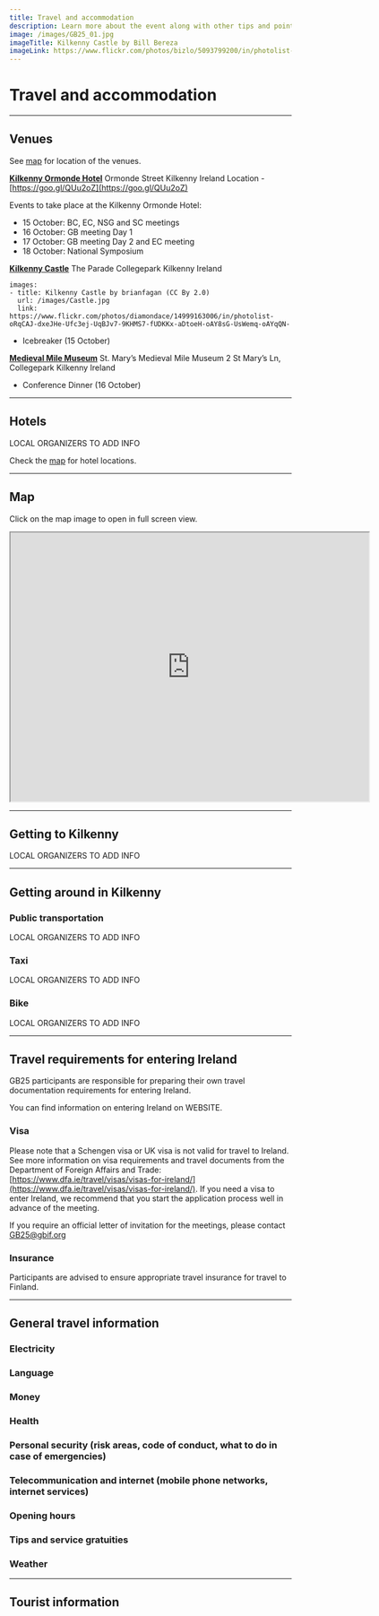 ```yaml
---
title: Travel and accommodation
description: Learn more about the event along with other tips and pointers for those travelling to Ireland.
image: /images/GB25_01.jpg
imageTitle: Kilkenny Castle by Bill Bereza
imageLink: https://www.flickr.com/photos/bizlo/5093799200/in/photolist-8L8439-hxoGcE-do179k-akfdsb-wVPjgG-wVM91W-GbuTDh-g7Usj7-g11nBG-dRsgy1-qE1KA3-qU4ynY-629TYK-Fpomt4-dRmDe8-qpSeue-dnwBgu-qCaTNx-8LbKVo-pb8fwz-pgQnFW-GbuZJo-nWGssD-7ZbE7b-s4eS9p-do1f3s-8NxdRc-a9ircn-BjNb8z-nvQtXG-7ZahE3-7Z8812-rx2C3h-Fposdk-GjEdHr-dxkbMu-dxeFwc-dxeMaX-dxeEXR-dxeHPx-dxeLqz-dxeJHe-dxeHhn-dsTNFW-dsTEtx-dsTKfd-dsTPAq-dsTzka-dsTNNC-dsTtLp/
---
```


# Travel and accommodation

<!-- toc -->

<!-- tocstop -->

-----------------------

## Venues

See [map](https://gb25.gbif.org/en/travel-accommodation/#map) for location of the venues. 


**[Kilkenny Ormonde Hotel](https://www.kilkennyormonde.com/)**
Ormonde Street
Kilkenny
Ireland
Location - [https://goo.gl/QUu2oZ](https://goo.gl/QUu2oZ)

Events to take place at the Kilkenny Ormonde Hotel:

*	15 October: BC, EC, NSG and SC meetings
*	16 October: GB meeting Day 1
*	17 October: GB meeting Day 2 and EC meeting
*	18 October: National Symposium


**[Kilkenny Castle](http://www.kilkennycastle.ie)**
The Parade
Collegepark
Kilkenny
Ireland

```styledYaml
images: 
- title: Kilkenny Castle by brianfagan (CC By 2.0)
  url: /images/Castle.jpg
  link: https://www.flickr.com/photos/diamondace/14999163006/in/photolist-oRqCAJ-dxeJHe-Ufc3ej-UqBJv7-9KHMS7-fUDKKx-aDtoeH-oAY8sG-UsWemq-oAYqQN-
```

*	Icebreaker (15 October)

**[Medieval Mile Museum](http://www.medievalmilemuseum.ie/)**
St. Mary’s Medieval Mile Museum
2 St Mary’s Ln, Collegepark
Kilkenny
Ireland

* Conference Dinner (16 October)

-----------------------

## Hotels

LOCAL ORGANIZERS TO ADD INFO

Check the [map](https://gb25.gbif.org/en/travel-accommodation/#map) for hotel locations. 



-----------------------

## Map

Click on the map image to open in full screen view.
<iframe src="https://www.google.com/maps/d/embed?mid=18XVb-5R7NGnTOtmXecioO5jKklaN4YOw" width="640" height="480" style="height:480px"></iframe>



-----------------------

## Getting to Kilkenny

LOCAL ORGANIZERS TO ADD INFO

-----------------------

## Getting around in Kilkenny

### Public transportation

LOCAL ORGANIZERS TO ADD INFO


### Taxi

LOCAL ORGANIZERS TO ADD INFO


### Bike

LOCAL ORGANIZERS TO ADD INFO


-----------------------

## Travel requirements for entering Ireland

GB25 participants are responsible for preparing their own travel documentation requirements for entering Ireland.

You can find information on entering Ireland on WEBSITE.

### Visa
Please note that a Schengen visa or UK visa is not valid for travel to Ireland. See more information on visa requirements and travel documents from the Department of Foreign Affairs and Trade: [https://www.dfa.ie/travel/visas/visas-for-ireland/](https://www.dfa.ie/travel/visas/visas-for-ireland/). If you need a visa to enter Ireland, we recommend that you start the application process well in advance of the meeting. 

If you require an official letter of invitation for the meetings, please contact [GB25@gbif.org](mailto:GB25@gbif.org)

### Insurance

Participants are advised to ensure appropriate travel insurance for travel to Finland.

-----------------------

## General travel information

### Electricity



###	Language


###	Money


###	Health



###	Personal security (risk areas, code of conduct, what to do in case of emergencies)


###	Telecommunication and internet (mobile phone networks, internet services)




### Opening hours


###	Tips and service gratuities




### Weather 


-----------------------

## Tourist information


